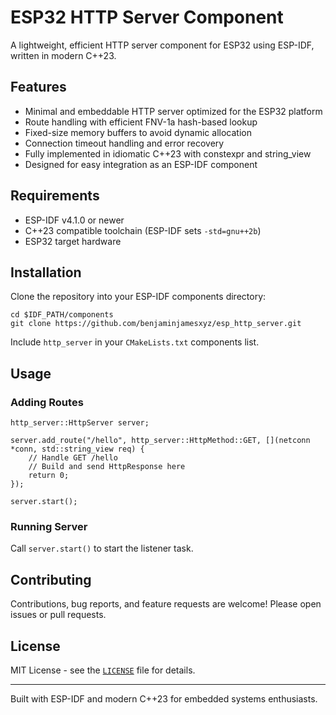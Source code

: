 # ESP32 HTTP Server Component

A lightweight, efficient HTTP server component for ESP32 using ESP-IDF, written in modern C++23.

## Features

- Minimal and embeddable HTTP server optimized for the ESP32 platform
- Route handling with efficient FNV-1a hash-based lookup
- Fixed-size memory buffers to avoid dynamic allocation
- Connection timeout handling and error recovery
- Fully implemented in idiomatic C++23 with constexpr and string_view
- Designed for easy integration as an ESP-IDF component

## Requirements

- ESP-IDF v4.1.0 or newer
- C++23 compatible toolchain (ESP-IDF sets `-std=gnu++2b`)
- ESP32 target hardware

## Installation

Clone the repository into your ESP-IDF components directory:

```
cd $IDF_PATH/components
git clone https://github.com/benjaminjamesxyz/esp_http_server.git
```

Include `http_server` in your `CMakeLists.txt` components list.

## Usage

### Adding Routes

```
http_server::HttpServer server;

server.add_route("/hello", http_server::HttpMethod::GET, [](netconn *conn, std::string_view req) {
    // Handle GET /hello
    // Build and send HttpResponse here
    return 0;
});

server.start();
```

### Running Server

Call `server.start()` to start the listener task.

## Contributing

Contributions, bug reports, and feature requests are welcome! Please open issues or pull requests.

## License

MIT License - see the [`LICENSE`](LICENSE) file for details.

---

Built with ESP-IDF and modern C++23 for embedded systems enthusiasts.
